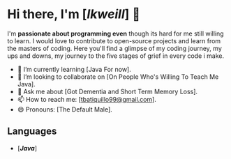 # Hi there, I'm [***Ikweill***] 👋

I'm **passionate about programming even** though its hard for me still willing to learn.
I would love to contribute to open-source projects and learn from the masters of coding. Here you'll find a glimpse of my coding journey, my ups and downs, my journey to the five stages of grief in every code i make.

- 🌱 I’m currently learning [Java For now].
- 👯 I’m looking to collaborate on [On People Who's Willing To Teach Me Java].
- 💬 Ask me about [Got Dementia and Short Term Memory Loss].
- 📫 How to reach me: [tbatiquillo99@gmail.com].
- 😄 Pronouns: [The Default Male].

## Languages

- [***Java***]


